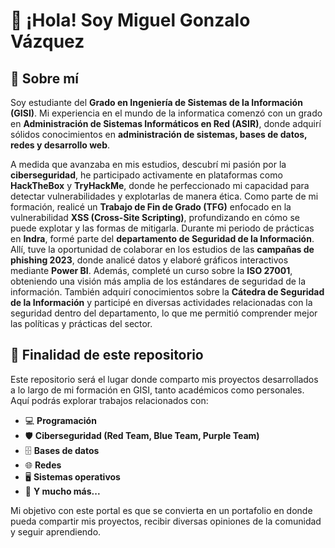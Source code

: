 # 👋 ¡Hola! Soy Miguel Gonzalo Vázquez

## 🚀 Sobre mí
Soy estudiante del **Grado en Ingeniería de Sistemas de la Información (GISI)**. Mi experiencia en el mundo de la informatica comenzó con un grado en **Administración de Sistemas Informáticos en Red (ASIR)**, donde adquirí sólidos conocimientos en **administración de sistemas, bases de datos, redes y desarrollo web**.

A medida que avanzaba en mis estudios, descubrí mi pasión por la **ciberseguridad**, he participado activamente en plataformas como **HackTheBox** y **TryHackMe**, donde he perfeccionado mi capacidad para detectar vulnerabilidades y explotarlas de manera ética. Como parte de mi formación, realicé un **Trabajo de Fin de Grado (TFG)** enfocado en la vulnerabilidad **XSS (Cross-Site Scripting)**, profundizando en cómo se puede explotar y las formas de mitigarla. 
Durante mi periodo de prácticas en **Indra**, formé parte del **departamento de Seguridad de la Información**. Allí, tuve la oportunidad de colaborar en los estudios de las **campañas de phishing 2023**, donde analicé datos y elaboré gráficos interactivos mediante **Power BI**. Además, completé un curso sobre la **ISO 27001**, obteniendo una visión más amplia de los estándares de seguridad de la información. También adquirí conocimientos sobre la **Cátedra de Seguridad de la Información** y participé en diversas actividades relacionadas con la seguridad dentro del departamento, lo que me permitió comprender mejor las políticas y prácticas del sector.

## 🎯 Finalidad de este repositorio
Este repositorio será el lugar donde comparto mis proyectos desarrollados a lo largo de mi formación en GISI, tanto académicos como personales. Aquí podrás explorar trabajos relacionados con:

- 💻 **Programación**
- 🛡️ **Ciberseguridad (Red Team, Blue Team, Purple Team)**
- 🗄️ **Bases de datos**
- 🌐 **Redes**
- 🖥️ **Sistemas operativos**
- 🔧 **Y mucho más...**

Mi objetivo con este portal es que se convierta en un portafolio en donde pueda compartir mis proyectos, recibir diversas opiniones de la comunidad y seguir aprendiendo.

